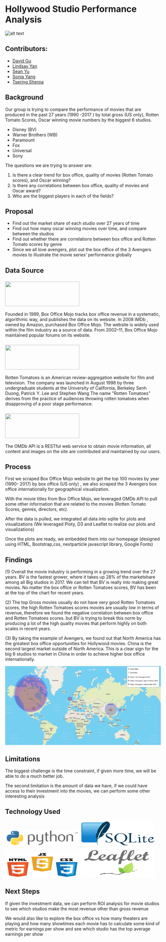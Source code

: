 # Hollywood Studio Performance Analysis

![alt text](http://www.mormontransitions.org/wp-content/uploads/2015/12/Movie-making4.jpg)

## Contributors:

-   [David Gu](https://www.linkedin.com/in/thatmandavid-gu-a0806b5a/)
-   [Lindsay Yan](https://www.linkedin.com/in/lindsay-yan-8a09469b/)
-   [Sean Yu](https://www.linkedin.com/in/sean-yu-733205a6/)
-   [Sonia Yang](https://www.linkedin.com/in/sonia-yang-69504438/)
-   [Tsering Sherpa](https://www.linkedin.com/in/tsering-sherpa-1171a7b4/)

## Background 

Our group is trying to compare the performance of movies that are produced in the past 27 years (1990 -2017 ) by total gross (US only), Rotten Tomato Scores, Oscar winning movie numbers by the biggest 6 studios. 
 
 - Disney (BV)
 - Warner Brothers (WB)
 - Paramount 
 - Fox 
 - Universal 
 - Sony 

The questions we are trying to answer are:
1. Is there a clear trend for box office, quality of movies (Rotten Tomato scores), and Oscar winning?
2. Is there any correlations between box office, quality of movies and Oscar award?
3. Who are the biggest players in each of the fields?


## Proposal 


-   Find out the market share of each studio over 27 years of time 
-   Find out how many oscar winning movies over time, and compare between the studios
-  Find out whether there are correlations between box office and Rotten Tomato scores by genre
-   Since we all love avengers, plot out the box office of the 3 Avengers movies to illustrate the movie series' performance globally 






## Data Source

### 
<img src="https://pbs.twimg.com/media/C4PrQIzUcAAPwFx.jpg" width="240" height="80"/>

Founded in 1999, Box Office Mojo tracks box office revenue in a systematic, algorithmic  way, and publishes the data on its website. In 2008 IMDb , owned by Amazon, purchased Box Office Mojo. The website is widely used within the film industry as a source of data. From 2002–11, Box Office Mojo maintained popular forums on its website.


###
<img src="https://upload.wikimedia.org/wikipedia/commons/thumb/d/df/Rottentomatoesnewlogo.svg/250px-Rottentomatoesnewlogo.svg.png" width="240" height="80"/>

Rotten Tomatoes  is an American  review-aggregation website  for film and television. The company was launched in August 1998 by three undergraduate students at the  University of California, Berkeley  Senh Duong, Patrick Y. Lee and Stephen Wang The name "Rotten Tomatoes" derives from the practice of audiences throwing rotten tomatoes when disapproving of a poor stage performance.

###

<img src="https://www.programmableweb.com/sites/default/files/styles/facebook_scale_height_200/public/OMDb%20API.png?itok=9pgYjYe1" width="240" height="80"/>

The OMDb API is a RESTful web service to obtain movie information, all content and images on the site are contributed and maintained by our users. 



## Process 


First we scraped Box Office Mojo website to get the top 100 movies by year (1990- 2017)  by box office (US only) , we also scraped the 3 Avengers box office internationally for geographical visualization.

With the movie titles from Box Office Mojo, we leveraged OMDb API to pull some other information that are related to the movies (Rotten Tomato Scores, genres, directors, etc). 

After the data is pulled, we integrated all data into sqlite for plots and visualizations (We leveraged Ploty, D3 and Leaflet  to realize our plots and visualizations) 

Once the plots are ready, we embedded them into our homepage (designed using HTML, Bootstrap,css, nextparticle javascript library, Google Fonts)

## Findings 

(1) Overall the movie industry is performing in a growing trend over the 27 years. BV is the fastest grower, where it takes up 28% of the marketshare among all Big studios in 2017. We can tell that BV is really into making great movies. No matter the box office or Rotten Tomatoes scores, BV has been at the top of the chart for recent years. 

(2) The top Gross movies usually do not have very good Rotten Tomatoes scores, the high Rotten Tomatoes scores movies are usually low in terms of revenue, therefore we found the negative correlation between box office and Rotten Tomatoes scores. but BV is trying to break this norm by producing a lot of the high quality movies that perform highly on both scales in recent years.

(3) By taking the example of Avengers, we found out that North America has the greatest box office opportunities for Hollywood movies. China is the second largest market outside of North America. This is a clear sign for the big 6 studios to market in China in order to achieve higher box office internationally.

![alt text](https://raw.githubusercontent.com/david880110/Hollywood-Studio-Performance-Analysis/master/image/mapping.png)


## Limitations 
The biggest challenge is the time constraint, if given more time, we will be able to do a much better job.

The second limitation is the amount of data we have, if we could have access to their investment into the movies, we can perform some other interesting analysis 

## Technology Used

<img src="https://raw.githubusercontent.com/david880110/tech-logo/master/python%20logo.png" width="240" height="50"/>

<img src="https://raw.githubusercontent.com/david880110/tech-logo/master/sqlite%20logo.png" width="240" height="80"/>

<img src="https://raw.githubusercontent.com/david880110/tech-logo/master/web%20dev%20tech%20logo.jpeg" width="240" height="80"/>

<img src="https://raw.githubusercontent.com/david880110/tech-logo/master/leaflet%20logo.gif" width="240" height="100"/>

## Next Steps

If given the investment data, we can perform ROI analysis for movie studios to see which studios make the most revenue other than gross revenue 

We would also like to explore the box office vs how many theaters are playing and how many showtimes each movie has to calculate some kind of metric for  earnings per show and see which studio has the top average earnings per show
